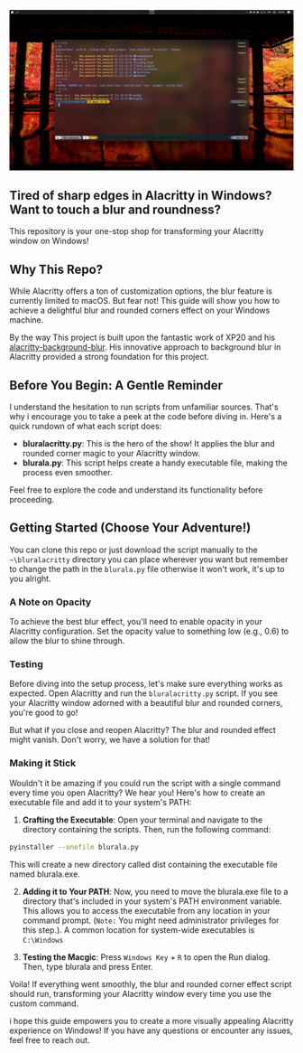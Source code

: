 ![alacritty screenshot](./imgs/screenshot1.png)

## Tired of sharp edges in Alacritty in Windows? Want to touch a blur and roundness?

This repository is your one-stop shop for transforming your Alacritty window on Windows!

## Why This Repo?

While Alacritty offers a ton of customization options, the blur feature is currently limited to macOS. But fear not! This guide will show you how to achieve a delightful blur and rounded corners effect on your Windows machine.

By the way This project is built upon the fantastic work of XP20 and his [alacritty-background-blur](https://github.com/XP20/alacritty-background-blur). His innovative approach to background blur in Alacritty provided a strong foundation for this project.

## Before You Begin: A Gentle Reminder

I understand the hesitation to run scripts from unfamiliar sources. That's why i encourage you to take a peek at the code before diving in. Here's a quick rundown of what each script does:

- **bluralacritty.py**: This is the hero of the show! It applies the blur and rounded corner magic to your Alacritty window.
- **blurala.py**: This script helps create a handy executable file, making the process even smoother.

Feel free to explore the code and understand its functionality before proceeding.

## Getting Started (Choose Your Adventure!)

You can clone this repo or just download the script manually to the `~\bluralacritty` directory you can place wherever you want but remember to change the path in the `blurala.py` file otherwise it won't work, it's up to you alright.

### A Note on Opacity

To achieve the best blur effect, you'll need to enable opacity in your Alacritty configuration. Set the opacity value to something low (e.g., 0.6) to allow the blur to shine through.

### Testing

Before diving into the setup process, let's make sure everything works as expected. Open Alacritty and run the `bluralacritty.py` script. If you see your Alacritty window adorned with a beautiful blur and rounded corners, you're good to go!

But what if you close and reopen Alacritty? The blur and rounded effect might vanish. Don't worry, we have a solution for that!

### Making it Stick

Wouldn't it be amazing if you could run the script with a single command every time you open Alacritty? We hear you! Here's how to create an executable file and add it to your system's PATH:

1. **Crafting the Executable**: Open your terminal and navigate to the directory containing the scripts. Then, run the following command:

```bash
pyinstaller --onefile blurala.py
```

This will create a new directory called dist containing the executable file named blurala.exe.

2. **Adding it to Your PATH**: Now, you need to move the blurala.exe file to a directory that's included in your system's PATH environment variable. This allows you to access the executable from any location in your command prompt. (`Note:` You might need administrator privileges for this step.). A common location for system-wide executables is `C:\Windows`

3. **Testing the Macgic**: Press `Windows Key` + `R` to open the Run dialog. Then, type blurala and press Enter.

Voila! If everything went smoothly, the blur and rounded corner effect script should run, transforming your Alacritty window every time you use the custom command.

i hope this guide empowers you to create a more visually appealing Alacritty experience on Windows! If you have any questions or encounter any issues, feel free to reach out.

